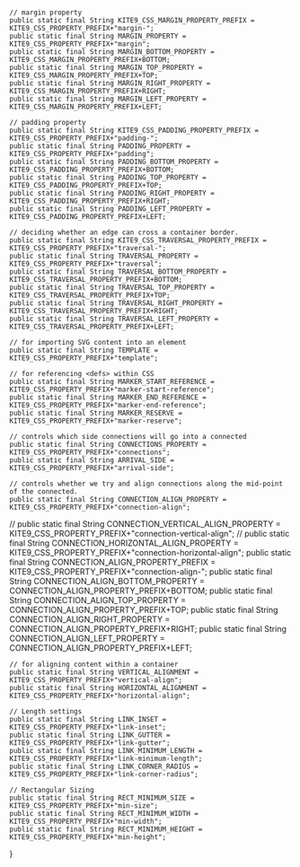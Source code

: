 
#

	
	// margin property
	public static final String KITE9_CSS_MARGIN_PROPERTY_PREFIX = KITE9_CSS_PROPERTY_PREFIX+"margin-";
	public static final String MARGIN_PROPERTY = KITE9_CSS_PROPERTY_PREFIX+"margin";
	public static final String MARGIN_BOTTOM_PROPERTY = KITE9_CSS_MARGIN_PROPERTY_PREFIX+BOTTOM;
	public static final String MARGIN_TOP_PROPERTY = KITE9_CSS_MARGIN_PROPERTY_PREFIX+TOP;
	public static final String MARGIN_RIGHT_PROPERTY = KITE9_CSS_MARGIN_PROPERTY_PREFIX+RIGHT;
	public static final String MARGIN_LEFT_PROPERTY = KITE9_CSS_MARGIN_PROPERTY_PREFIX+LEFT;
	
	// padding property
	public static final String KITE9_CSS_PADDING_PROPERTY_PREFIX = KITE9_CSS_PROPERTY_PREFIX+"padding-";
	public static final String PADDING_PROPERTY = KITE9_CSS_PROPERTY_PREFIX+"padding";
	public static final String PADDING_BOTTOM_PROPERTY = KITE9_CSS_PADDING_PROPERTY_PREFIX+BOTTOM;
	public static final String PADDING_TOP_PROPERTY = KITE9_CSS_PADDING_PROPERTY_PREFIX+TOP;
	public static final String PADDING_RIGHT_PROPERTY = KITE9_CSS_PADDING_PROPERTY_PREFIX+RIGHT;
	public static final String PADDING_LEFT_PROPERTY = KITE9_CSS_PADDING_PROPERTY_PREFIX+LEFT;
		
	// deciding whether an edge can cross a container border.
	public static final String KITE9_CSS_TRAVERSAL_PROPERTY_PREFIX = KITE9_CSS_PROPERTY_PREFIX+"traversal-";
	public static final String TRAVERSAL_PROPERTY = KITE9_CSS_PROPERTY_PREFIX+"traversal";
	public static final String TRAVERSAL_BOTTOM_PROPERTY = KITE9_CSS_TRAVERSAL_PROPERTY_PREFIX+BOTTOM;
	public static final String TRAVERSAL_TOP_PROPERTY = KITE9_CSS_TRAVERSAL_PROPERTY_PREFIX+TOP;
	public static final String TRAVERSAL_RIGHT_PROPERTY = KITE9_CSS_TRAVERSAL_PROPERTY_PREFIX+RIGHT;
	public static final String TRAVERSAL_LEFT_PROPERTY = KITE9_CSS_TRAVERSAL_PROPERTY_PREFIX+LEFT;	
	
	// for importing SVG content into an element
	public static final String TEMPLATE = KITE9_CSS_PROPERTY_PREFIX+"template";
	
	// for referencing <defs> within CSS
	public static final String MARKER_START_REFERENCE = KITE9_CSS_PROPERTY_PREFIX+"marker-start-reference";
	public static final String MARKER_END_REFERENCE = KITE9_CSS_PROPERTY_PREFIX+"marker-end-reference";
	public static final String MARKER_RESERVE = KITE9_CSS_PROPERTY_PREFIX+"marker-reserve";
	
	// controls which side connections will go into a connected
	public static final String CONNECTIONS_PROPERTY = KITE9_CSS_PROPERTY_PREFIX+"connections";
	public static final String ARRIVAL_SIDE = KITE9_CSS_PROPERTY_PREFIX+"arrival-side";
	
	// controls whether we try and align connections along the mid-point of the connected.
	public static final String CONNECTION_ALIGN_PROPERTY = KITE9_CSS_PROPERTY_PREFIX+"connection-align";
//	public static final String CONNECTION_VERTICAL_ALIGN_PROPERTY = KITE9_CSS_PROPERTY_PREFIX+"connection-vertical-align";
//	public static final String CONNECTION_HORIZONTAL_ALIGN_PROPERTY = KITE9_CSS_PROPERTY_PREFIX+"connection-horizontal-align";
	public static final String CONNECTION_ALIGN_PROPERTY_PREFIX = KITE9_CSS_PROPERTY_PREFIX+"connection-align-";
	public static final String CONNECTION_ALIGN_BOTTOM_PROPERTY = CONNECTION_ALIGN_PROPERTY_PREFIX+BOTTOM;
	public static final String CONNECTION_ALIGN_TOP_PROPERTY = CONNECTION_ALIGN_PROPERTY_PREFIX+TOP;
	public static final String CONNECTION_ALIGN_RIGHT_PROPERTY = CONNECTION_ALIGN_PROPERTY_PREFIX+RIGHT;
	public static final String CONNECTION_ALIGN_LEFT_PROPERTY = CONNECTION_ALIGN_PROPERTY_PREFIX+LEFT;	
	
	// for aligning content within a container
	public static final String VERTICAL_ALIGNMENT = KITE9_CSS_PROPERTY_PREFIX+"vertical-align";
	public static final String HORIZONTAL_ALIGNMENT = KITE9_CSS_PROPERTY_PREFIX+"horizontal-align";
	
	// Length settings
	public static final String LINK_INSET = KITE9_CSS_PROPERTY_PREFIX+"link-inset";
	public static final String LINK_GUTTER = KITE9_CSS_PROPERTY_PREFIX+"link-gutter";
	public static final String LINK_MINIMUM_LENGTH = KITE9_CSS_PROPERTY_PREFIX+"link-minimum-length";
	public static final String LINK_CORNER_RADIUS = KITE9_CSS_PROPERTY_PREFIX+"link-corner-radius";
	
	// Rectangular Sizing 
	public static final String RECT_MINIMUM_SIZE = KITE9_CSS_PROPERTY_PREFIX+"min-size";
	public static final String RECT_MINIMUM_WIDTH = KITE9_CSS_PROPERTY_PREFIX+"min-width";
	public static final String RECT_MINIMUM_HEIGHT = KITE9_CSS_PROPERTY_PREFIX+"min-height";
	
	
}
